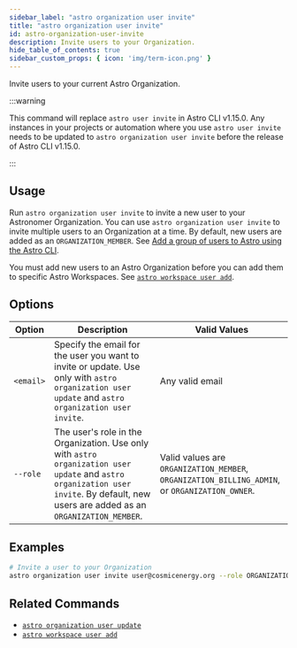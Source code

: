 ```yaml
---
sidebar_label: "astro organization user invite"
title: "astro organization user invite"
id: astro-organization-user-invite
description: Invite users to your Organization.
hide_table_of_contents: true
sidebar_custom_props: { icon: 'img/term-icon.png' } 
---
```


Invite users to your current Astro Organization.

:::warning

This command will replace `astro user invite` in Astro CLI v1.15.0. Any instances in your projects or automation where you use `astro user invite` needs to be updated to `astro organization user invite` before the release of Astro CLI v1.15.0.

:::

## Usage

Run `astro organization user invite` to invite a new user to your Astronomer Organization. You can use `astro organization user invite` to invite multiple users to an Organization at a time. By default, new users are added as an `ORGANIZATION_MEMBER`. See [Add a group of users to Astro using the Astro CLI](manage-organization-users.md#add-a-group-of-users-to-astro-using-the-astro-cli). 

You must add new users to an Astro Organization before you can add them to specific Astro Workspaces. See [`astro workspace user add`](cli/astro-workspace-user-add.md). 

## Options 

| Option    | Description                                                                                                                                       | Valid Values                                                                                                                             |
| --------- | ------------------------------------------------------------------------------------------------------------------------------------------------- | ------------------------------------------------------------------------------------------------------------------------------------------- |
| `<email>` | Specify the email for the user you want to invite or update. Use only with `astro organization user update` and `astro organization user invite`. | Any valid email                                                                                                                             |
| `--role`  | The user's role in the Organization. Use only with `astro organization user update` and `astro organization user invite`.  By default, new users are added as an `ORGANIZATION_MEMBER`.                        | Valid values are `ORGANIZATION_MEMBER`, `ORGANIZATION_BILLING_ADMIN`, or `ORGANIZATION_OWNER`.  |

## Examples

```sh
# Invite a user to your Organization
astro organization user invite user@cosmicenergy.org --role ORGANIZATION_BILLING_ADMIN
```

## Related Commands

- [`astro organization user update`](cli/astro-organization-user-update.md)
- [`astro workspace user add`](cli/astro-workspace-user-add.md)
